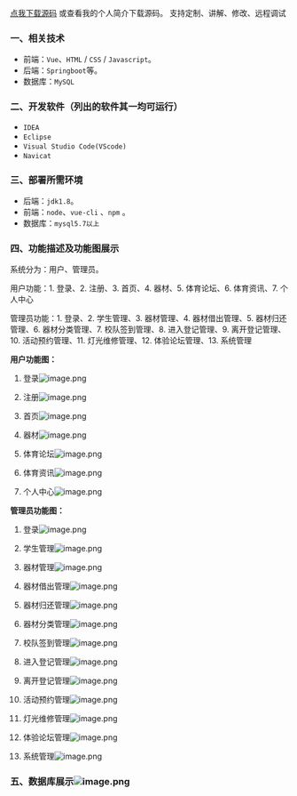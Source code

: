 [点我下载源码](https://www.oneprosol.com/detail/1dbce86d25b94de1bc83d1c9c638fd9a)
或查看我的个人简介下载源码。
支持定制、讲解、修改、远程调试
### 一、相关技术
- 前端：`Vue`、`HTML` / `CSS` / `Javascript`。
- 后端：`Springboot`等。
- 数据库：`MySQL`

### 二、开发软件（列出的软件其一均可运行）
- `IDEA`
- `Eclipse`
- `Visual Studio Code(VScode)`
- `Navicat`
### 三、部署所需环境

- 后端：`jdk1.8`。
- 前端：`node`、`vue-cli` 、`npm`  。
- 数据库：`mysql5.7以上`

### 四、功能描述及功能图展示
系统分为：用户、管理员。

用户功能：1. 登录、2. 注册、3. 首页、4. 器材、5. 体育论坛、6. 体育资讯、7. 个人中心

管理员功能：1. 登录、2. 学生管理、3. 器材管理、4. 器材借出管理、5. 器材归还管理、6. 器材分类管理、7. 校队签到管理、8. 进入登记管理、9. 离开登记管理、10. 活动预约管理、11. 灯光维修管理、12. 体验论坛管理、13. 系统管理

**用户功能图：**
1. 登录![image.png](https://pic.picprosol.com/user_upload/c01022ce6584417ca74259d62eeeaa0b/2025-01-06%2020:26:58_image.png)

2. 注册![image.png](https://pic.picprosol.com/user_upload/c01022ce6584417ca74259d62eeeaa0b/2025-01-06%2020:27:07_image.png)

3. 首页![image.png](https://pic.picprosol.com/user_upload/c01022ce6584417ca74259d62eeeaa0b/2025-01-06%2020:59:24_image.png)

4. 器材![image.png](https://pic.picprosol.com/user_upload/c01022ce6584417ca74259d62eeeaa0b/2025-01-06%2020:59:37_image.png)

5. 体育论坛![image.png](https://pic.picprosol.com/user_upload/c01022ce6584417ca74259d62eeeaa0b/2025-01-06%2020:59:55_image.png)

6. 体育资讯![image.png](https://pic.picprosol.com/user_upload/c01022ce6584417ca74259d62eeeaa0b/2025-01-06%2021:00:24_image.png)

7. 个人中心![image.png](https://pic.picprosol.com/user_upload/c01022ce6584417ca74259d62eeeaa0b/2025-01-06%2021:00:37_image.png)

**管理员功能图：**
1. 登录![image.png](https://pic.picprosol.com/user_upload/c01022ce6584417ca74259d62eeeaa0b/2025-01-06%2020:06:34_image.png)

2. 学生管理![image.png](https://pic.picprosol.com/user_upload/c01022ce6584417ca74259d62eeeaa0b/2025-01-06%2020:08:59_image.png)

3. 器材管理![image.png](https://pic.picprosol.com/user_upload/c01022ce6584417ca74259d62eeeaa0b/2025-01-06%2020:12:50_image.png)

4. 器材借出管理![image.png](https://pic.picprosol.com/user_upload/c01022ce6584417ca74259d62eeeaa0b/2025-01-06%2020:15:26_image.png)

5. 器材归还管理![image.png](https://pic.picprosol.com/user_upload/c01022ce6584417ca74259d62eeeaa0b/2025-01-06%2020:16:59_image.png)
6. 器材分类管理![image.png](https://pic.picprosol.com/user_upload/c01022ce6584417ca74259d62eeeaa0b/2025-01-06%2020:17:22_image.png)
7. 校队签到管理![image.png](https://pic.picprosol.com/user_upload/c01022ce6584417ca74259d62eeeaa0b/2025-01-06%2020:18:55_image.png)
8. 进入登记管理![image.png](https://pic.picprosol.com/user_upload/c01022ce6584417ca74259d62eeeaa0b/2025-01-06%2020:19:51_image.png)
9. 离开登记管理![image.png](https://pic.picprosol.com/user_upload/c01022ce6584417ca74259d62eeeaa0b/2025-01-06%2020:20:33_image.png)
10. 活动预约管理![image.png](https://pic.picprosol.com/user_upload/c01022ce6584417ca74259d62eeeaa0b/2025-01-06%2020:20:51_image.png)
11. 灯光维修管理![image.png](https://pic.picprosol.com/user_upload/c01022ce6584417ca74259d62eeeaa0b/2025-01-06%2020:21:11_image.png)
12. 体验论坛管理![image.png](https://pic.picprosol.com/user_upload/c01022ce6584417ca74259d62eeeaa0b/2025-01-06%2020:21:30_image.png)
13. 系统管理![image.png](https://pic.picprosol.com/user_upload/c01022ce6584417ca74259d62eeeaa0b/2025-01-06%2020:24:26_image.png)

### 五、数据库展示![image.png](https://pic.picprosol.com/user_upload/c01022ce6584417ca74259d62eeeaa0b/2025-01-06%2021:03:25_image.png)

